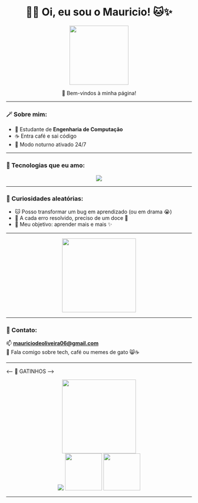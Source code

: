 <h1 align="center">
  💜🌸 Oi, eu sou o Mauricio! 🐱✨  
</h1>

<p align="center">
  <img src="https://media.giphy.com/media/JIX9t2j0ZTN9S/giphy.gif" width="160" />
</p>

<p align="center">
  🌷 Bem-vindos à minha página!
</p>

---

### 🪄 Sobre mim:
- 🧠 Estudante de **Engenharia de Computação**
- ☕ Entra café e sai código
- 🌙 Modo noturno ativado 24/7

---

### 💜 Tecnologias que eu amo:
<p align="center">
  <img src="https://skillicons.dev/icons?i=cpp,python,arduino,linux,vscode&theme=light" />
</p>

---

### 🐾 Curiosidades aleatórias:
- 🐱 Posso transformar um bug em aprendizado (ou em drama 😭)    
- 🍪 A cada erro resolvido, preciso de um doce 🍪  
- 💫 Meu objetivo: aprender mais e mais ✨  

---

<p align="center">
  <img src="https://media.giphy.com/media/gU25raLP4pUu4/giphy.gif" width="200" />
</p>

---

### 💌 Contato:
📫 **mauriciodeoliveira06@gmail.com**  
💬 Fala comigo sobre tech, café ou memes de gato 😸☕  

---

<-- 🐾 GATINHOS  -->
<p align="center">
  <img src="https://media1.tenor.com/m/GOabrbLMl4AAAAAd/plink-cat-plink.gif" width="200" /><br>
  <img src="https://media.tenor.com/2mVjdVTpEc4AAAAi/cat-resting.gif" />
  <img src="https://media.tenor.com/kIKCUtlep0cAAAAi/hulkenberg.gif" width="100" />
  <img src="https://media1.tenor.com/m/aw2Mkb0s-YwAAAAC/silly-reaction-meme.gif" width="100" />
</p>

---
